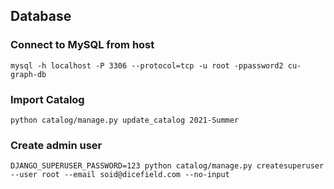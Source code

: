
## Database

### Connect to MySQL from host

    mysql -h localhost -P 3306 --protocol=tcp -u root -ppassword2 cu-graph-db

### Import Catalog

    python catalog/manage.py update_catalog 2021-Summer

### Create admin user

    DJANGO_SUPERUSER_PASSWORD=123 python catalog/manage.py createsuperuser --user root --email soid@dicefield.com --no-input

